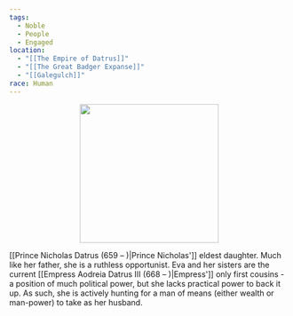 ```yaml
---
tags:
  - Noble
  - People
  - Engaged
location:
  - "[[The Empire of Datrus]]"
  - "[[The Great Badger Expanse]]"
  - "[[Galegulch]]"
race: Human
---
```

<p style="text-align:center;"><img src="https://foundry-vtt-kb.s3.us-east-2.amazonaws.com/Images/Tokens/NPCs/Nobles/Countess%20Eva%20IV.png" width="250" height="250"></p>

[[Prince Nicholas Datrus (659 – )|Prince Nicholas']] eldest daughter. Much like her father, she is a ruthless opportunist. Eva and her sisters are the current [[Empress Aodreia Datrus Ⅲ (668 – )|Empress']] only first cousins - a position of much political power, but she lacks practical power to back it up. As such, she is actively hunting for a man of means (either wealth or man-power) to take as her husband.